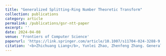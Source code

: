 ```yaml
---
title: "Generalized Splitting-Ring Number Theoretic Transform"
collection: publications
category: article
permalink: /publications/gsr-ntt-paper
excerpt: ''
date: 2024-04-08
venue: 'Frontiers of Computer Science'
paperurl: 'https://link.springer.com/article/10.1007/s11704-024-3288-9'
citation: '<b>Zhichuang Liang</b>, Yunlei Zhao, Zhenfeng Zhang. Generalized Splitting-Ring Number Theoretic Transform. <i>Frontiers of Computer Science</i>, 2024, 18(4): 184818.'
---
```

